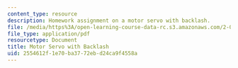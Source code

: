 ```yaml
---
content_type: resource
description: Homework assignment on a motor servo with backlash.
file: /media/https%3A/open-learning-course-data-rc.s3.amazonaws.com/2-017j-design-of-electromechanical-robotic-systems-fall-2009/2554612f1e70ba3772ebd24ca9f4558a_MIT2_017JF09_p32.pdf
file_type: application/pdf
resourcetype: Document
title: Motor Servo with Backlash
uid: 2554612f-1e70-ba37-72eb-d24ca9f4558a
---
```

